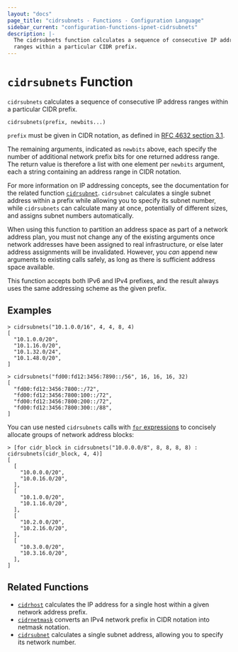 ```yaml
---
layout: "docs"
page_title: "cidrsubnets - Functions - Configuration Language"
sidebar_current: "configuration-functions-ipnet-cidrsubnets"
description: |-
  The cidrsubnets function calculates a sequence of consecutive IP address
  ranges within a particular CIDR prefix.
---
```


# `cidrsubnets` Function


`cidrsubnets` calculates a sequence of consecutive IP address ranges within
a particular CIDR prefix.

```hcl
cidrsubnets(prefix, newbits...)
```

`prefix` must be given in CIDR notation, as defined in
[RFC 4632 section 3.1](https://tools.ietf.org/html/rfc4632#section-3.1).

The remaining arguments, indicated as `newbits` above, each specify the number
of additional network prefix bits for one returned address range. The return
value is therefore a list with one element per `newbits` argument, each
a string containing an address range in CIDR notation.

For more information on IP addressing concepts, see the documentation for the
related function [`cidrsubnet`](./cidrsubnet.html). `cidrsubnet` calculates
a single subnet address within a prefix while allowing you to specify its
subnet number, while `cidrsubnets` can calculate many at once, potentially of
different sizes, and assigns subnet numbers automatically.

When using this function to partition an address space as part of a network
address plan, you must not change any of the existing arguments once network
addresses have been assigned to real infrastructure, or else later address
assignments will be invalidated. However, you _can_ append new arguments to
existing calls safely, as long as there is sufficient address space available.

This function accepts both IPv6 and IPv4 prefixes, and the result always uses
the same addressing scheme as the given prefix.

## Examples

```
> cidrsubnets("10.1.0.0/16", 4, 4, 8, 4)
[
  "10.1.0.0/20",
  "10.1.16.0/20",
  "10.1.32.0/24",
  "10.1.48.0/20",
]

> cidrsubnets("fd00:fd12:3456:7890::/56", 16, 16, 16, 32)
[
  "fd00:fd12:3456:7800::/72",
  "fd00:fd12:3456:7800:100::/72",
  "fd00:fd12:3456:7800:200::/72",
  "fd00:fd12:3456:7800:300::/88",
]
```

You can use nested `cidrsubnets` calls with
[`for` expressions](/docs/configuration/expressions.html#for-expressions)
to concisely allocate groups of network address blocks:

```
> [for cidr_block in cidrsubnets("10.0.0.0/8", 8, 8, 8, 8) : cidrsubnets(cidr_block, 4, 4)]
[
  [
    "10.0.0.0/20",
    "10.0.16.0/20",
  ],
  [
    "10.1.0.0/20",
    "10.1.16.0/20",
  ],
  [
    "10.2.0.0/20",
    "10.2.16.0/20",
  ],
  [
    "10.3.0.0/20",
    "10.3.16.0/20",
  ],
]
```

## Related Functions

* [`cidrhost`](./cidrhost.html) calculates the IP address for a single host
  within a given network address prefix.
* [`cidrnetmask`](./cidrnetmask.html) converts an IPv4 network prefix in CIDR
  notation into netmask notation.
* [`cidrsubnet`](./cidrsubnet.html) calculates a single subnet address, allowing
  you to specify its network number.
